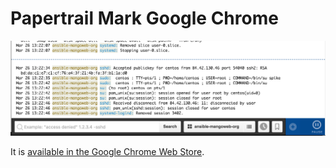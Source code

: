 Papertrail Mark Google Chrome
=============================

![Papertrail Mark Screenshot](screenshot.png?raw=true)

It is [available in the Google Chrome Web Store](https://chrome.google.com/webstore/detail/papertrail-mark/lpoipbjjahejjkhefhhaeahjeakmeoeh).
